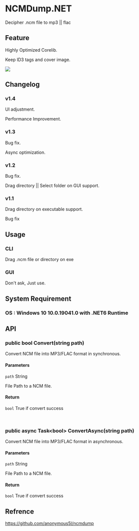 # NCMDump.NET

Decipher .ncm file to mp3 || flac

## Feature

Highly Optimized Corelib.

Keep ID3 tags and cover image.

<img src="https://github.com/kingsznhone/NCMDump.NET/blob/main/Result.png"/>

## Changelog

### v1.4

UI adjustment.

Performance Improvement.

### v1.3

Bug fix.

Async optimization.

### v1.2

Bug fix.

Drag directory || Select folder on GUI support.

### v1.1

Drag directory on executable support.

Bug fix

## Usage

### CLI

Drag .ncm file or directory on exe

### GUI

Don't ask, Just use.

## System Requirement

### OS : Windows 10 10.0.19041.0 with .NET6 Runtime

## API

### public bool Convert(string path)

Convert NCM file into MP3/FLAC format in synchronous.

#### Parameters

```path``` String

File Path to a NCM file.

#### Return

```bool``` True if convert success

<br/>

### public async Task\<bool\> ConvertAsync(string path)

Convert NCM file into MP3/FLAC format in asynchronous.

#### Parameters

```path``` String

File Path to a NCM file.

#### Return

```bool``` True if convert success

## Refrence

<https://github.com/anonymous5l/ncmdump>
